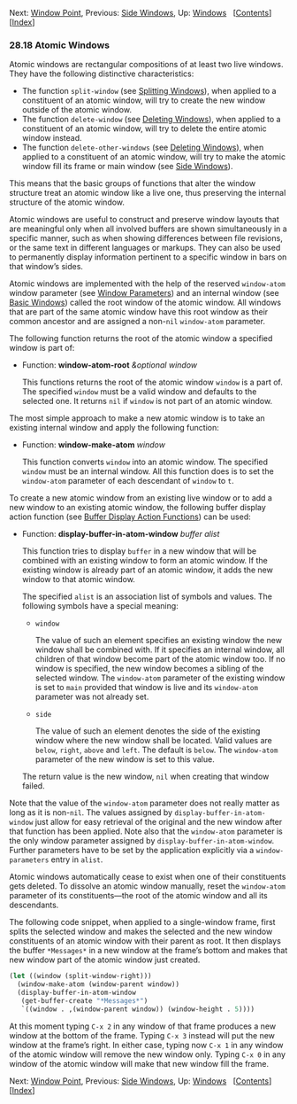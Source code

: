 

Next: [Window Point](Window-Point.html), Previous: [Side Windows](Side-Windows.html), Up: [Windows](Windows.html)   \[[Contents](index.html#SEC_Contents "Table of contents")]\[[Index](Index.html "Index")]

### 28.18 Atomic Windows

Atomic windows are rectangular compositions of at least two live windows. They have the following distinctive characteristics:

*   The function `split-window` (see [Splitting Windows](Splitting-Windows.html)), when applied to a constituent of an atomic window, will try to create the new window outside of the atomic window.
*   The function `delete-window` (see [Deleting Windows](Deleting-Windows.html)), when applied to a constituent of an atomic window, will try to delete the entire atomic window instead.
*   The function `delete-other-windows` (see [Deleting Windows](Deleting-Windows.html)), when applied to a constituent of an atomic window, will try to make the atomic window fill its frame or main window (see [Side Windows](Side-Windows.html)).

This means that the basic groups of functions that alter the window structure treat an atomic window like a live one, thus preserving the internal structure of the atomic window.

Atomic windows are useful to construct and preserve window layouts that are meaningful only when all involved buffers are shown simultaneously in a specific manner, such as when showing differences between file revisions, or the same text in different languages or markups. They can also be used to permanently display information pertinent to a specific window in bars on that window’s sides.

Atomic windows are implemented with the help of the reserved `window-atom` window parameter (see [Window Parameters](Window-Parameters.html)) and an internal window (see [Basic Windows](Basic-Windows.html)) called the root window of the atomic window. All windows that are part of the same atomic window have this root window as their common ancestor and are assigned a non-`nil` `window-atom` parameter.

The following function returns the root of the atomic window a specified window is part of:

*   Function: **window-atom-root** *\&optional window*

    This functions returns the root of the atomic window `window` is a part of. The specified `window` must be a valid window and defaults to the selected one. It returns `nil` if `window` is not part of an atomic window.

The most simple approach to make a new atomic window is to take an existing internal window and apply the following function:

*   Function: **window-make-atom** *window*

    This function converts `window` into an atomic window. The specified `window` must be an internal window. All this function does is to set the `window-atom` parameter of each descendant of `window` to `t`.

To create a new atomic window from an existing live window or to add a new window to an existing atomic window, the following buffer display action function (see [Buffer Display Action Functions](Buffer-Display-Action-Functions.html)) can be used:

*   Function: **display-buffer-in-atom-window** *buffer alist*

    This function tries to display `buffer` in a new window that will be combined with an existing window to form an atomic window. If the existing window is already part of an atomic window, it adds the new window to that atomic window.

    The specified `alist` is an association list of symbols and values. The following symbols have a special meaning:

    *   `window`

        The value of such an element specifies an existing window the new window shall be combined with. If it specifies an internal window, all children of that window become part of the atomic window too. If no window is specified, the new window becomes a sibling of the selected window. The `window-atom` parameter of the existing window is set to `main` provided that window is live and its `window-atom` parameter was not already set.

    *   `side`

        The value of such an element denotes the side of the existing window where the new window shall be located. Valid values are `below`, `right`, `above` and `left`. The default is `below`. The `window-atom` parameter of the new window is set to this value.

    The return value is the new window, `nil` when creating that window failed.

Note that the value of the `window-atom` parameter does not really matter as long as it is non-`nil`. The values assigned by `display-buffer-in-atom-window` just allow for easy retrieval of the original and the new window after that function has been applied. Note also that the `window-atom` parameter is the only window parameter assigned by `display-buffer-in-atom-window`. Further parameters have to be set by the application explicitly via a `window-parameters` entry in `alist`.

Atomic windows automatically cease to exist when one of their constituents gets deleted. To dissolve an atomic window manually, reset the `window-atom` parameter of its constituents—the root of the atomic window and all its descendants.

The following code snippet, when applied to a single-window frame, first splits the selected window and makes the selected and the new window constituents of an atomic window with their parent as root. It then displays the buffer `*Messages*` in a new window at the frame’s bottom and makes that new window part of the atomic window just created.

```lisp
(let ((window (split-window-right)))
  (window-make-atom (window-parent window))
  (display-buffer-in-atom-window
   (get-buffer-create "*Messages*")
   `((window . ,(window-parent window)) (window-height . 5))))
```

At this moment typing `C-x 2` in any window of that frame produces a new window at the bottom of the frame. Typing `C-x 3` instead will put the new window at the frame’s right. In either case, typing now `C-x 1` in any window of the atomic window will remove the new window only. Typing `C-x 0` in any window of the atomic window will make that new window fill the frame.

Next: [Window Point](Window-Point.html), Previous: [Side Windows](Side-Windows.html), Up: [Windows](Windows.html)   \[[Contents](index.html#SEC_Contents "Table of contents")]\[[Index](Index.html "Index")]
